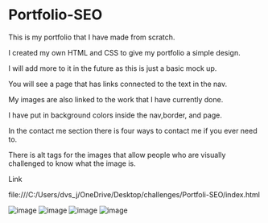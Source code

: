 # Portfolio-SEO
This is my portfolio that I have made from scratch.

I created my own HTML and CSS to give my portfolio a simple design.

I will add more to it in the future as this is just a basic mock up.

You will see a page that has links connected to the text in the nav.

My images are also linked to the work that I have currently done.

I have put in background colors inside the nav,border, and page.

In the contact me section there is four ways to contact me if you ever need to.

There is alt tags for the images that allow people who are visually challenged to know what the image is.


Link

file:///C:/Users/dvs_j/OneDrive/Desktop/challenges/Portfoli-SEO/index.html

![image](https://user-images.githubusercontent.com/125624166/231806358-0e961615-c459-457f-a815-6a205790dd04.png)
![image](https://user-images.githubusercontent.com/125624166/231806440-eafa7567-753f-4b4b-a25e-c09a4e00b48e.png)
![image](https://user-images.githubusercontent.com/125624166/231806501-7e5130d6-f617-4812-8b86-d6c8a96cd504.png)
![image](https://user-images.githubusercontent.com/125624166/231806599-69204f20-b34d-4de0-bbe4-ca770e9fcfc4.png)
